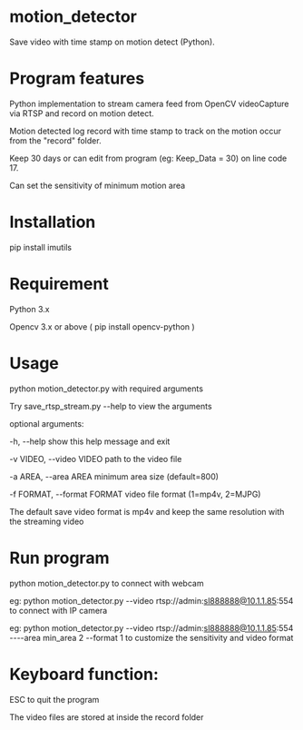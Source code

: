 # motion_detector
Save video with time stamp on motion detect (Python).

# Program features
Python implementation to stream camera feed from OpenCV videoCapture via RTSP and record on motion detect.

Motion detected log record with time stamp to track on the motion occur from the "record" folder.

Keep 30 days or can edit from program (eg: Keep_Data = 30) on line code 17.

Can set the sensitivity of minimum motion area

# Installation

pip install imutils

# Requirement
Python 3.x

Opencv 3.x or above ( pip install opencv-python )

# Usage

python motion_detector.py with required arguments

Try save_rtsp_stream.py --help to view the arguments


optional arguments:

  -h, --help            show this help message and exit
  
  -v VIDEO, --video VIDEO
                        path to the video file
                        
  -a AREA, --area AREA  minimum area size (default=800)
  
  -f FORMAT, --format FORMAT
                        video file format (1=mp4v, 2=MJPG)


The default save video format is mp4v and keep the same resolution with the streaming video

# Run program

python motion_detector.py to connect with webcam

eg: python motion_detector.py --video rtsp://admin:sl888888@10.1.1.85:554 to connect with IP camera

eg: python motion_detector.py --video rtsp://admin:sl888888@10.1.1.85:554 ----area min_area 2 --format 1 to customize the sensitivity and video format

# Keyboard function:

ESC to quit the program

The video files are stored at inside the record folder
